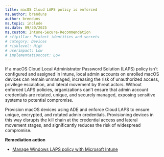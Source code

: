 ```yaml
---
title: macOS Cloud LAPS policy is enforced
ms.author: brenduns
author: brenduns
ms.topic: include
ms.date: 09/30/2025
ms.custom: Intune-Secure-Recommendation
# sfipillar: Protect identities and secrets
# category: Devices
# risklevel: High
# userimpact: Low
# implementationcost: Low
---
```

If a macOS Cloud Local Administrator Password Solution (LAPS) policy isn't configured and assigned in Intune, local admin accounts on enrolled macOS devices can remain unmanaged, increasing the risk of unauthorized access, privilege escalation, and lateral movement by threat actors. Without enforced LAPS policies, organizations can't ensure that admin account credentials are rotated, unique, and securely managed, exposing sensitive systems to potential compromise.

Provision macOS devices using ADE and enforce Cloud LAPS to ensure unique, encrypted, and rotated admin credentials. Provisioning devices in this way disrupts the kill chain at the credential access and lateral movement stages, and significantly reduces the risk of widespread compromise.

**Remediation action**

- [Manage Windows LAPS policy with Microsoft Intune](/intune/intune-service/enrollment/macos-laps)